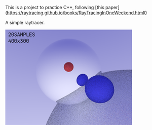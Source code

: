This is a project to practice C++, following [this paper](https://raytracing.github.io/books/RayTracingInOneWeekend.html0

A simple raytracer.

![](image.png)